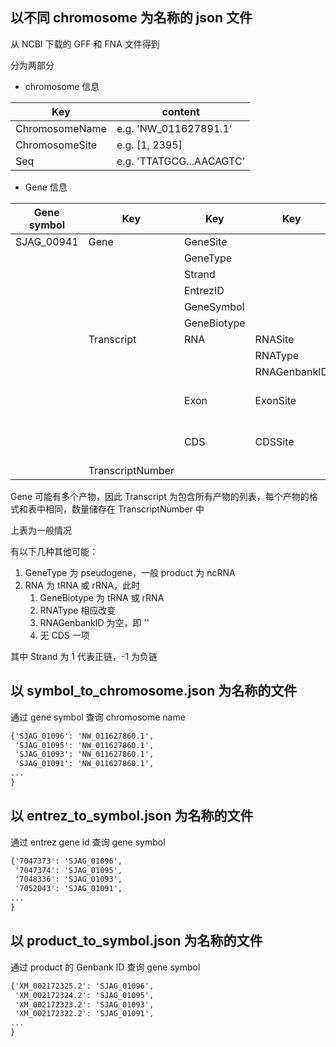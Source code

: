 ## 以不同 chromosome 为名称的 json 文件

从 NCBI 下载的 GFF 和 FNA 文件得到

分为两部分
+ chromosome 信息

| Key | content |
| ------ | ------ |
| ChromosomeName | e.g. 'NW_011627891.1' |
| ChromosomeSite | e.g. [1, 2395] |
| Seq | e.g. 'TTATGCG...AACAGTC' |

+ Gene 信息

| Gene symbol | Key | Key | Key | e.g. |
| ------ | ------ | ------ | ------ | ------ |
| SJAG_00941 | Gene | GeneSite |  | [491037, 496801] |
|  |  | GeneType |  | 'gene' |
|  |  | Strand |  | 1 |
|  |  | EntrezID |  | '7049774' |
|  |  | GeneSymbol |  | 'SJAG_04619' |
|  |  | GeneBiotype |  | 'protein_coding' |
|  | Transcript | RNA | RNASite | [491037, 496801] |
|  |  |  | RNAType | 'mRNA' |
|  |  |  | RNAGenbankID | 'XM_002175672.2' |
|  |  | Exon | ExonSite | [[491037, 492168], [492308, 496801]] |
|  |  | CDS | CDSSite | [[491043, 492168], [492308, 493845]] |
|  | TranscriptNumber |  |  | 1 |

Gene 可能有多个产物，因此 Transcript 为包含所有产物的列表，每个产物的格式和表中相同，数量储存在 TranscriptNumber 中

上表为一般情况

有以下几种其他可能：
1. GeneType 为 pseudogene，一般 product 为 ncRNA
2. RNA 为 tRNA 或 rRNA，此时
    1. GeneBiotype 为 tRNA 或 rRNA
    2. RNAType 相应改变
    3. RNAGenbankID 为空，即 ''
    4. 无 CDS 一项

其中 Strand 为 1 代表正链，-1 为负链

## 以 symbol_to_chromosome.json 为名称的文件

通过 gene symbol 查询 chromosome name

```html
{'SJAG_01096': 'NW_011627860.1',
 'SJAG_01095': 'NW_011627860.1',
 'SJAG_01093': 'NW_011627860.1',
 'SJAG_01091': 'NW_011627860.1',
...
}
```

## 以 entrez_to_symbol.json 为名称的文件

通过 entrez gene id 查询 gene symbol

```html
{'7047373': 'SJAG_01096',
 '7047374': 'SJAG_01095',
 '7048336': 'SJAG_01093',
 '7052043': 'SJAG_01091',
...
}
```

## 以 product_to_symbol.json 为名称的文件

通过 product 的 Genbank ID 查询 gene symbol

```html
{'XM_002172325.2': 'SJAG_01096',
 'XM_002172324.2': 'SJAG_01095',
 'XM_002172323.2': 'SJAG_01093',
 'XM_002172322.2': 'SJAG_01091',
...
}
```

